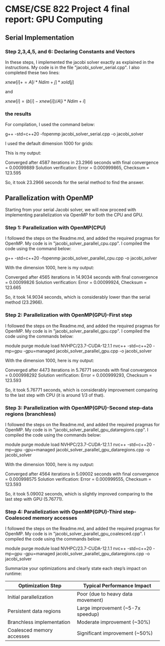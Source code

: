 # CMSE/CSE 822 Project 4 final report: GPU Computing 

## **Serial Implementation**
### **Step 2,3,4,5, and 6: Declaring Constants and Vectors**
In these steps, I implemented the jacobi solver exactly as explained in the instructions. My code is in the file "jacobi_solver_serial.cpp". I also completed these two lines:

$xnew[i] += A[i * Ndim + j] * xold[j]$

and 

$xnew[i] = (b[i] - xnew[i]) / A[i * Ndim + i]$

### **the results**

For compilation, I used the command below:

g++ -std=c++20 -fopenmp jacobi_solver_serial.cpp -o jacobi_solver

I used the default dimension 1000 for grids:

This is my output:

Converged after 4587 iterations in 23.2966 seconds with final convergence = 0.00099889
Solution verification: Error = 0.000999865, Checksum = 123.595

So, it took 23.2966 seconds for the serial method to find the answer.


## **Parallelization with OpenMP**

Starting from your serial Jacobi solver, we will now proceed with implementing parallelization via OpenMP for both the CPU and GPU. 

### **Step 1: Parallelization with OpenMP(CPU)**

I followed the steps on the Readme.md, and added the required pragmas for OpenMP. My code is in "jacobi_solver_parallel_cpu.cpp". I compiled the code using the command below:

g++ -std=c++20 -fopenmp jacobi_solver_parallel_cpu.cpp -o jacobi_solver

With the dimension 1000, here is my output:

Converged after 4565 iterations in 14.9034 seconds with final convergence = 0.00099826
Solution verification: Error = 0.00099924, Checksum = 123.665

So, it took 14.9034 seconds, which is considerably lower than the serial method (23.2966).


### **Step 2: Parallelization with OpenMP(GPU)-First step**

I followed the steps on the Readme.md, and added the required pragmas for OpenMP. My code is in "jacobi_solver_parallel_gpu.cpp". I compiled the code using the commands below:

module purge
module load NVHPC/23.7-CUDA-12.1.1
nvc++ -std=c++20 -mp=gpu -gpu=managed jacobi_solver_parallel_gpu.cpp -o jacobi_solver

With the dimension 1000, here is my output:

Converged after 4473 iterations in 5.76771 seconds with final convergence = 0.000998292
Solution verification: Error = 0.000999293, Checksum = 123.593

So, it took 5.76771 seconds, which is considerably improvement comparing to the last step with CPU (it is around 1/3 of that). 

### **Step 3: Parallelization with OpenMP(GPU)-Second step-data regions (branchless)**
I followed the steps on the Readme.md, and added the required pragmas for OpenMP. My code is in "jacobi_solver_parallel_gpu_dataregions.cpp". I compiled the code using the commands below:

module purge
module load NVHPC/23.7-CUDA-12.1.1
nvc++ -std=c++20 -mp=gpu -gpu=managed jacobi_solver_parallel_gpu_dataregions.cpp -o jacobi_solver

With the dimension 1000, here is my output:

Converged after 4564 iterations in 5.09002 seconds with final convergence = 0.000998575
Solution verification: Error = 0.000999555, Checksum = 123.593

So, it took 5.09002 seconds, which is slightly improved comparing to the last step with GPU (5.76771). 




### **Step 4: Parallelization with OpenMP(GPU)-Third step-Coalesced memory accesses**

I followed the steps on the Readme.md, and added the required pragmas for OpenMP. My code is in "jacobi_solver_parallel_gpu_coalesced.cpp". I compiled the code using the commands below:

module purge
module load NVHPC/23.7-CUDA-12.1.1
nvc++ -std=c++20 -mp=gpu -gpu=managed jacobi_solver_parallel_gpu_dataregions.cpp -o jacobi_solver

Summarize your optimizations and clearly state each step’s impact on runtime:

| Optimization Step             | Typical Performance Impact  |
|-------------------------------|-----------------------------|
| Initial parallelization       | Poor (due to heavy data movement) |
| Persistent data regions       | Large improvement (~5-7x speedup) |
| Branchless implementation     | Moderate improvement (~30%) |
| Coalesced memory accesses     | Significant improvement (~50%) |

